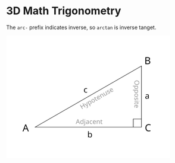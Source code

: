 # 3D Math Trigonometry

The `arc-` prefix indicates inverse, so `arctan` is inverse tanget.

![Trigonometry triangle](assets/3d-math-trigonometry-triangle.png)